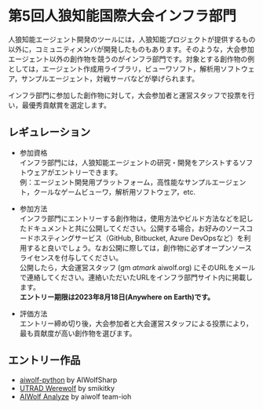 # 第5回人狼知能国際大会インフラ部門

人狼知能エージェント開発のツールには，人狼知能プロジェクトが提供するもの以外に，コミュニティメンバが開発したものもあります。そのような，大会参加エージェント以外の創作物を競うのがインフラ部門です。対象とする創作物の例としては，エージェント作成用ライブラリ，ビューワソフト，解析用ソフトウェア，サンプルエージェント，対戦サーバなどが挙げられます。

インフラ部門に参加した創作物に対して，大会参加者と運営スタッフで投票を行い，最優秀貢献賞を選定します。

## レギュレーション
- 参加資格  
インフラ部門には，人狼知能エージェントの研究・開発をアシストするソフトウェアがエントリーできます。  
例：エージェント開発用プラットフォーム，高性能なサンプルエージェント，クールなゲームビューワ，解析用ソフトウェア，etc.

- 参加方法  
インフラ部門にエントリーする創作物は，使用方法やビルド方法などを記したドキュメントと共に公開してください。公開する場合，お好みのソースコードホスティングサービス（GitHub, Bitbucket, Azure DevOpsなど）を利用すると良いでしょう。なお公開に際しては，創作物に必ずオープンソースライセンスを付与してください。  
公開したら，大会運営スタッフ (gm _atmark_ aiwolf.org) にそのURLをメールで連絡してください。連絡いただいたURLをインフラ部門サイト内に掲載します。  
**エントリー期限は2023年8月18日(Anywhere on Earth)です。**

- 評価方法  
エントリー締め切り後，大会参加者と大会運営スタッフによる投票により，最も貢献度が高い創作物を選びます。

## エントリー作品
- [aiwolf-python](https://github.com/AIWolfSharp/aiwolf-python) by AIWolfSharp
- [UTRAD Werewolf](https://github.com/smikitky/utrad-werewolf) by smikitky
- [AIWolf Analyze](https://github.com/aiwolf-ioh/aiwolfweb_front) by aiwolf team-ioh